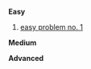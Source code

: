 **Easy**
1. [easy problem no. 1](https://codeforces.com/problemset/problem/268/A)

**Medium**

**Advanced**
